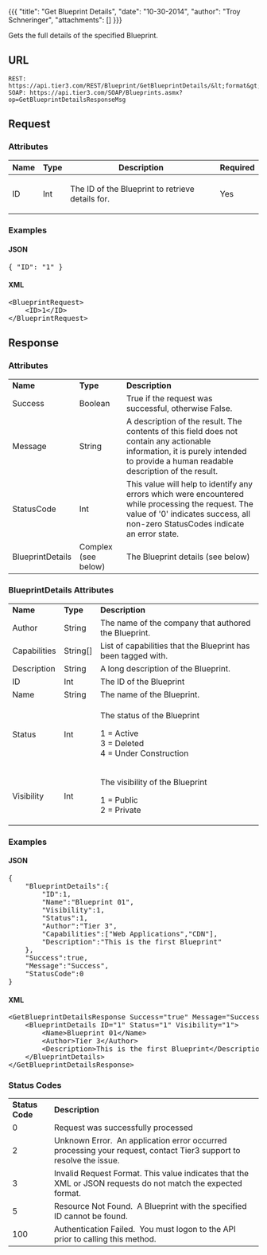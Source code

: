 {{{
  "title": "Get Blueprint Details",
  "date": "10-30-2014",
  "author": "Troy Schneringer",
  "attachments": []
}}}


Gets the full details of the specified Blueprint.

## URL

    REST: https://api.tier3.com/REST/Blueprint/GetBlueprintDetails/&lt;format&gt;
    SOAP: https://api.tier3.com/SOAP/Blueprints.asmx?op=GetBlueprintDetailsResponseMsg

## Request
### Attributes
<table>
    <thead>
    <tr>
      <th>Name</th>
      <th>Type</th>
      <th>Description</th>
      <th>Required</th>
    </tr>
  </thead>
  <tbody>
    <tr>
      <td>ID</td>
      <td>Int</td>
      <td>
        <p>The ID of the Blueprint to retrieve details for.</p>
      </td>
      <td>
        <p>Yes</p>
      </td>
    </tr>
  </tbody>
</table>

### Examples
<h4>JSON</h4>
<pre>{ "ID": "1" }</pre>

<h4>XML</h4>
<pre>&lt;BlueprintRequest&gt;<br />    &lt;ID&gt;1&lt;/ID&gt;<br />&lt;/BlueprintRequest&gt;&nbsp;</pre> 

## Response
### Attributes
<table>
  <tbody>
    <tr>
      <td><strong>Name</strong>
      </td>
      <td><strong>Type</strong>
      </td>
      <td><strong>Description</strong>
      </td>
    </tr>
    <tr>
      <td>Success</td>
      <td>Boolean</td>
      <td>True if the request was successful, otherwise False.</td>
    </tr>
    <tr>
      <td>Message</td>
      <td>String</td>
      <td>A description of the result. The contents of this field does not contain any actionable information, it is purely intended to provide a human readable description of the result.</td>
    </tr>
    <tr>
      <td>StatusCode</td>
      <td>Int</td>
      <td>This value will help to identify any errors which were encountered while processing the request. The value of '0' indicates success, all non-zero StatusCodes indicate an error state.</td>
    </tr>
    <tr>
      <td>BlueprintDetails</td>
      <td>Complex (see below)</td>
      <td>The Blueprint details (see below)</td>
    </tr>
  </tbody>
</table>

### BlueprintDetails Attributes
<table>
  <tbody>
    <tr>
      <td><strong>Name</strong>
      </td>
      <td><strong>Type</strong>
      </td>
      <td><strong>Description</strong>
      </td>
    </tr>
    <tr>
      <td>Author</td>
      <td>String</td>
      <td>The name of the company that authored the Blueprint.</td>
    </tr>
    <tr>
      <td>Capabilities</td>
      <td>String[]</td>
      <td>List of capabilities that the Blueprint has been tagged with.</td>
    </tr>
    <tr>
      <td>Description</td>
      <td>String</td>
      <td>A long description of the Blueprint.</td>
    </tr>
    <tr>
      <td>ID</td>
      <td>Int</td>
      <td>The ID of the Blueprint</td>
    </tr>
    <tr>
      <td>Name</td>
      <td>String</td>
      <td>The name of the Blueprint.</td>
    </tr>
    <tr>
      <td>Status</td>
      <td>Int</td>
      <td>
        <p>The status of the Blueprint</p>
        <p>1 = Active
          <br />3 = Deleted
          <br />4 = Under Construction&nbsp;</p>
      </td>
    </tr>
    <tr>
      <td>Visibility</td>
      <td>Int</td>
      <td>
        <p>The visibility of the Blueprint</p>
        <p>1 = Public
          <br />2 = Private&nbsp;</p>
      </td>
    </tr>
  </tbody>
</table>

### Examples
<h4>JSON</h4>
<pre>{<br />    "BlueprintDetails":{<br />        "ID":1,<br />        "Name":"Blueprint 01",<br />        "Visibility":1,<br />        "Status":1,<br />        "Author":"Tier 3",<br />        "Capabilities":["Web Applications","CDN"],<br />        "Description":"This is the first Blueprint"<br />    },<br />    "Success":true,<br />    "Message":"Success",<br />    "StatusCode":0<br />}</pre>

<h4>XML</h4>
<pre>&lt;GetBlueprintDetailsResponse Success="true" Message="Success" StatusCode="0"&gt;<br />    &lt;BlueprintDetails ID="1" Status="1" Visibility="1"&gt;<br />        &lt;Name&gt;Blueprint 01&lt;/Name&gt;<br />        &lt;Author&gt;Tier 3&lt;/Author&gt;<br />        &lt;Description&gt;This is the first Blueprint&lt;/Description&gt;<br />    &lt;/BlueprintDetails&gt;<br />&lt;/GetBlueprintDetailsResponse&gt;
</pre>

### Status Codes
<table>
  <tbody>
    <tr>
      <td><strong>Status Code</strong>
      </td>
      <td><strong>Description</strong>
      </td>
    </tr>
    <tr>
      <td>0</td>
      <td>Request was successfully processed</td>
    </tr>
    <tr>
      <td>2</td>
      <td>Unknown Error. &nbsp;An application error occurred processing your request, contact Tier3 support to resolve the issue.</td>
    </tr>
    <tr>
      <td>3</td>
      <td>Invalid Request Format. This value indicates that the XML or JSON requests do not match the expected format.</td>
    </tr>
    <tr>
      <td>5</td>
      <td>Resource Not Found. &nbsp;A Blueprint with the specified ID cannot be found.</td>
    </tr>
    <tr>
      <td>100</td>
      <td>Authentication Failed. &nbsp;You must logon to the API prior to calling this method.</td>
    </tr>
  </tbody>
</table>

